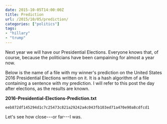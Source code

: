 ```yaml
---
date: 2015-10-05T14:00:00Z
title: Prediction
url: /2015/10/05/prediction/
categories: ["politics"]
tags:
- "hillary"
- "trump"
---
```


Next year we will have our Presidential Elections. Everyone knows that, of course, because the politicians have been campaining for almost a year now.

Below is the name of a file with my winner's prediction on the United States 2016 Presidential Elections written on it. It is a hash algorithm of a file containing a sentence with my prediction. I will refer to this post the day after elections, as the results are known.

**2016-Presidential-Elections-Prediction.txt**

```
eeb872df145294d1c7c25473c821a29242a4c043fb103ed71a470e90a8cdfcd1
```

Let's see how close---or far---I was.
